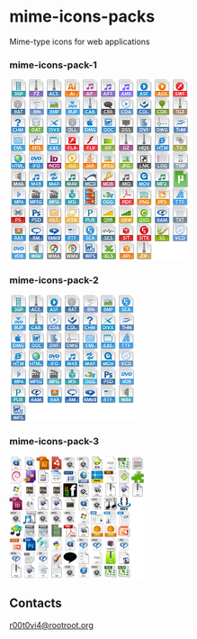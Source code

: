 # mime-icons-packs
Mime-type icons for web applications
### mime-icons-pack-1

![](https://github.com/r00t0vi4/mime-icons-packs/blob/master/mime-icons-pack-1/spritesheet.png)

### mime-icons-pack-2

![](https://github.com/r00t0vi4/mime-icons-packs/blob/master/mime-icons-pack-2/spritesheet.png)

### mime-icons-pack-3

![](https://github.com/r00t0vi4/mime-icons-packs/blob/master/mime-icons-pack-3/spritesheet_24x24.png)

## Contacts
r00t0vi4@rootroot.org
